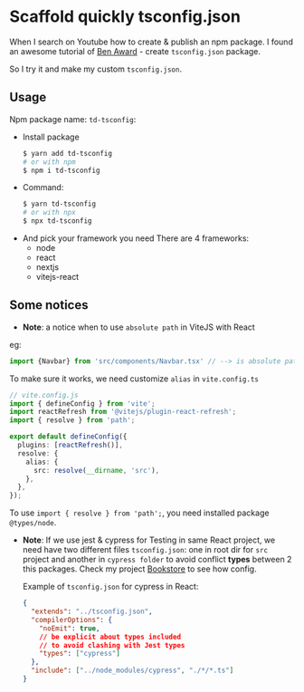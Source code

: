 # Scaffold quickly tsconfig.json

When I search on Youtube how to create & publish an npm package. 
I found an awesome tutorial of [Ben Award](https://www.youtube.com/watch?v=Ufwbp838yZA) - create `tsconfig.json` package.

So I try it and make my custom `tsconfig.json`.

## Usage

Npm package name: `td-tsconfig`:

- Install package
  ```bash
  $ yarn add td-tsconfig
  # or with npm
  $ npm i td-tsconfig
  ```
- Command:
  ```bash
  $ yarn td-tsconfig
  # or with npx
  $ npx td-tsconfig
  ```
- And pick your framework you need
  There are 4 frameworks:
  - node
  - react
  - nextjs
  - vitejs-react

## Some notices

- **Note**: a notice when to use `absolute path` in ViteJS with React

eg:
```ts
import {Navbar} from 'src/components/Navbar.tsx' // --> is absolute path with baseUrl= "./"
```

To make sure it works, we need customize `alias` in `vite.config.ts` 


```ts
// vite.config.js
import { defineConfig } from 'vite';
import reactRefresh from '@vitejs/plugin-react-refresh';
import { resolve } from 'path';

export default defineConfig({
  plugins: [reactRefresh()],
  resolve: {
    alias: {
      src: resolve(__dirname, 'src'),
    },
  },
});

```
To use `import { resolve } from 'path';`, you need installed package `@types/node`.

- **Note**: If we use jest & cypress for Testing in same React project, we need have two different files `tsconfig.json`: one in root dir for `src` project and another in `cypress folder` to avoid conflict **types** between 2 this packages. Check my project [Bookstore](https://github.com/tienduy-nguyen/bookstore.git) to see how config.

  Example of `tsconfig.json` for cypress in React: 
  ```json
  {
    "extends": "../tsconfig.json",
    "compilerOptions": {
      "noEmit": true,
      // be explicit about types included
      // to avoid clashing with Jest types
      "types": ["cypress"]
    },
    "include": ["../node_modules/cypress", "./*/*.ts"]
  }


  ```